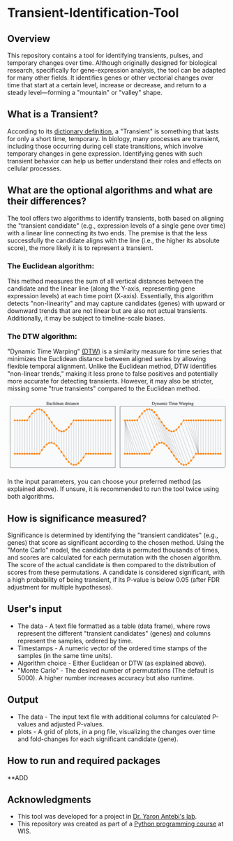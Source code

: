 # Transient-Identification-Tool

## Overview
This repository contains a tool for identifying transients, pulses, and temporary changes over time.
Although originally designed for biological research, specifically for gene-expression analysis, the tool can be adapted for many other fields. 
It identifies genes or other vectorial changes over time that start at a certain level, increase or decrease, and return to a steady level—forming a "mountain" or "valley" shape.

## What is a Transient?
According to its [dictionary definition](https://www.dictionary.com/browse/transient), a "Transient" is something that lasts for only a short time, temporary.
In biology, many processes are transient, including those occurring during cell state transitions, which involve temporary changes in gene expression. Identifying genes with such transient behavior can help us better understand their roles and effects on cellular processes.

## What are the optional algorithms and what are their differences?
The tool offers two algorithms to identify transients, both based on aligning the "transient candidate" (e.g., expression levels of a single gene over time) with a linear line connecting its two ends. The premise is that the less successfully the candidate aligns with the line (i.e., the higher its absolute score), the more likely it is to represent a transient.

### The Euclidean algorithm:
This method measures the sum of all vertical distances between the candidate and the linear line (along the Y-axis, representing gene expression levels) at each time point (X-axis). Essentially, this algorithm detects "non-linearity" and may capture candidates (genes) with upward or downward trends that are not linear but are also not actual transients. Additionally, it may be subject to timeline-scale biases.
### The DTW algorithm:
"Dynamic Time Warping" [(DTW)](https://rtavenar.github.io/blog/dtw.html) is a similarity measure for time series that minimizes the Euclidean distance between aligned series by allowing flexible temporal alignment. Unlike the Euclidean method, DTW identifies "non-linear trends," making it less prone to false positives and potentially more accurate for detecting transients. However, it may also be stricter, missing some "true transients" compared to the Euclidean method.

<p align="center">
  <img src="euc_vs_dtw.png" width="500" style="border-radius: 15px;">
</p>

In the input parameters, you can choose your preferred method (as explained above). If unsure, it is recommended to run the tool twice using both algorithms.

## How is significance measured?
Significance is determined by identifying the "transient candidates" (e.g., genes) that score as significant according to the chosen method.
Using the "Monte Carlo" model, the candidate data is permuted thousands of times, and scores are calculated for each permutation with the chosen algorithm. The score of the actual candidate is then compared to the distribution of scores from these permutations. A candidate is considered significant, with a high probability of being transient, if its P-value is below 0.05 (after FDR adjustment for multiple hypotheses).

## User's input
* The data - A text file formatted as a table (data frame), where rows represent the different "transient candidates" (genes) and columns represent the samples, ordered by time.
* Timestamps - A numeric vector of the ordered time stamps of the samples (in the same time units).
* Algorithm choice - Either Euclidean or DTW (as explained above).
* "Monte Carlo" - The desired number of permutations (The default is 5000). A higher number increases accuracy but also runtime.

## Output
* The data - The input text file with additional columns for calculated P-values and adjusted P-values.
* plots - A grid of plots, in a png file, visualizing the changes over time and fold-changes for each significant candidate (gene).

## How to run and required packages
**ADD

## Acknowledgments
* This tool was developed for a project in [Dr. Yaron Antebi's lab](https://www.weizmann.ac.il/molgen/Antebi/).
* This repository was created as part of a [Python programming course](https://github.com/szabgab/wis-python-course-2024-11?tab=readme-ov-file) at WIS.
